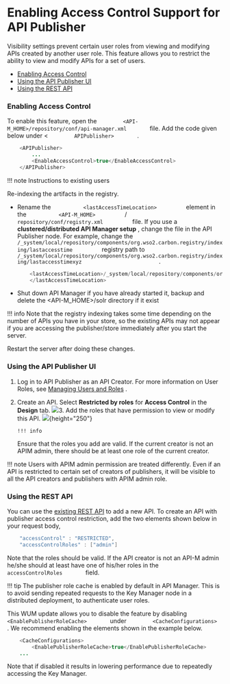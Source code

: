 # Enabling Access Control Support for API Publisher

Visibility settings prevent certain user roles from viewing and modifying APIs created by another user role. This feature allows you to restrict the ability to view and modify APIs for a set of users.

-   [Enabling Access Control](#EnablingAccessControlSupportforAPIPublisher-EnablingAccessControl)
-   [Using the API Publisher UI](#EnablingAccessControlSupportforAPIPublisher-UsingtheAPIPublisherUI)
-   [Using the REST API](#EnablingAccessControlSupportforAPIPublisher-UsingtheRESTAPI)

### Enabling Access Control

To enable this feature, open the `         <API-M_HOME>/repository/conf/api-manager.xml        ` file. Add the code given below under &lt; `         APIPublisher>        ` .

``` java
    <APIPublisher>
        ...
        <EnableAccessControl>true</EnableAccessControl>
    </APIPublisher>
```

!!! note
Instructions to existing users

Re-indexing the artifacts in the registry.

-   Rename the `           <lastAccessTimeLocation>          ` element in the `           <API-M_HOME>          ` / `           repository/conf/registry.xml          ` file. If you use a **clustered/distributed API Manager setup** , change the file in the API Publisher node. For example, change the `           /_system/local/repository/components/org.wso2.carbon.registry/indexing/lastaccesstime          ` registry path to `                       /_system/local/repository/components/org.wso2.carbon.registry/indexing/lastaccesstimexyz                         .                       `

    ``` java
        <lastAccessTimeLocation>/_system/local/repository/components/org.wso2.carbon.registry/indexing/lastaccesstimexyz
        </lastAccessTimeLocation>
    ```

-   Shut down API Manager if you have already started it, backup and delete the &lt;API-M\_HOME&gt;/solr directory if it exist

!!! info
Note that the registry indexing takes some time depending on the number of APIs you have in your store, so the existing APIs may not appear if you are accessing the publisher/store immediately after you start the server.


Restart the server after doing these changes.

### Using the API Publisher UI

1.  Log in to API Publisher as an API Creator. For more information on User Roles, see [Managing Users and Roles](_Managing_Users_and_Roles_) .
2.  Create an API. Select **Restricted by roles** for **Access Control** in the **Design** tab.
    ![](attachments/103333516/103333518.png)3.  Add the roles that have permission to view or modify this API.
    ![](attachments/103333516/103333517.png){height="250"}

        !!! info
    Ensure that the roles you add are valid. If the current creator is not an APIM admin, there should be at least one role of the current creator.


!!! note
Users with APIM admin permission are treated differently. Even if an API is restricted to certain set of creators of publishers, it will be visible to all the API creators and publishers with APIM admin role.


### Using the REST API

You can use the [existing REST API](https://docs.wso2.com/display/AM210/apidocs/publisher/#!/operations#APICollection#apisPost) to add a new API. To create an API with publisher access control restriction, add the two elements shown below in your request body,

``` java
    "accessControl" : "RESTRICTED",
    "accessControlRoles" : ["admin"]
```

Note that the roles should be valid. If the API creator is not an API-M admin he/she should at least have one of his/her roles in the `         accessControlRoles        ` field.

!!! tip
The publisher role cache is enabled by default in API Manager. This is to avoid sending repeated requests to the Key Manager node in a distributed deployment, to authenticate user roles.

This WUM update allows you to disable the feature by disabling `         <EnablePublisherRoleCache>        ` under `         <CacheConfigurations>        ` . We recommend enabling the elements shown in the example below.

``` java
    <CacheConfigurations>
        <EnablePublisherRoleCache>true</EnablePublisherRoleCache>
    ...
```

Note that if disabled it results in lowering performance due to repeatedly accessing the Key Manager.


